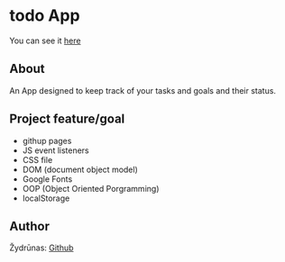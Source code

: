  # todo App

You can see it <a href="https://zydrunask.github.io/todo">here</a>


## About

An App designed to keep track of your tasks and goals and their status.


## Project feature/goal
- githup pages
- JS event listeners
- CSS file
- DOM (document object model)
- Google Fonts
- OOP (Object Oriented Porgramming)
- localStorage


## Author

Žydrūnas: [Github](https://github.com/ZydrunasK)
